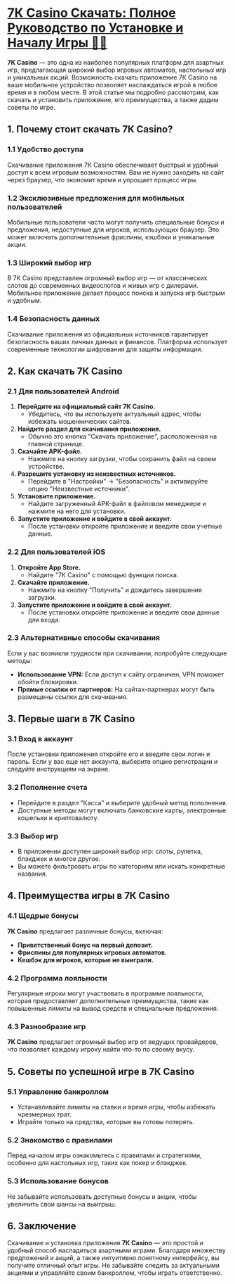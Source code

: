 # [7К Casino Скачать: Полное Руководство по Установке и Началу Игры 🎲📲](https://brandplay.link/dByFXP7h)

**7К Casino** — это одна из наиболее популярных платформ для азартных игр, предлагающая широкий выбор игровых автоматов, настольных игр и уникальных акций. Возможность скачать приложение 7К Casino на ваше мобильное устройство позволяет наслаждаться игрой в любое время и в любом месте. В этой статье мы подробно рассмотрим, как скачать и установить приложение, его преимущества, а также дадим советы по игре.

## 1. Почему стоит скачать 7К Casino?

### 1.1 Удобство доступа

Скачивание приложения 7К Casino обеспечивает быстрый и удобный доступ к всем игровым возможностям. Вам не нужно заходить на сайт через браузер, что экономит время и упрощает процесс игры.

### 1.2 Эксклюзивные предложения для мобильных пользователей

Мобильные пользователи часто могут получить специальные бонусы и предложения, недоступные для игроков, использующих браузер. Это может включать дополнительные фриспины, кэшбэки и уникальные акции.

### 1.3 Широкий выбор игр

В 7К Casino представлен огромный выбор игр — от классических слотов до современных видеослотов и живых игр с дилерами. Мобильное приложение делает процесс поиска и запуска игр быстрым и удобным.

### 1.4 Безопасность данных

Скачивание приложения из официальных источников гарантирует безопасность ваших личных данных и финансов. Платформа использует современные технологии шифрования для защиты информации.

## 2. Как скачать 7К Casino

### 2.1 Для пользователей Android

1. **Перейдите на официальный сайт 7К Casino.**
   * Убедитесь, что вы используете актуальный адрес, чтобы избежать мошеннических сайтов.
2. **Найдите раздел для скачивания приложения.**
   * Обычно это кнопка "Скачать приложение", расположенная на главной странице.
3. **Скачайте APK-файл.**
   * Нажмите на кнопку загрузки, чтобы сохранить файл на своем устройстве.
4. **Разрешите установку из неизвестных источников.**
   * Перейдите в "Настройки" → "Безопасность" и активируйте опцию "Неизвестные источники".
5. **Установите приложение.**
   * Найдите загруженный APK-файл в файловом менеджере и нажмите на него для установки.
6. **Запустите приложение и войдите в свой аккаунт.**
   * После установки откройте приложение и введите свои учетные данные.

### 2.2 Для пользователей iOS

1. **Откройте App Store.**
   * Найдите "7К Casino" с помощью функции поиска.
2. **Скачайте приложение.**
   * Нажмите на кнопку "Получить" и дождитесь завершения загрузки.
3. **Запустите приложение и войдите в свой аккаунт.**
   * После установки откройте приложение и введите свои данные для входа.

### 2.3 Альтернативные способы скачивания

Если у вас возникли трудности при скачивании, попробуйте следующие методы:

* **Использование VPN:** Если доступ к сайту ограничен, VPN поможет обойти блокировки.
* **Прямые ссылки от партнеров:** На сайтах-партнерах могут быть размещены ссылки для скачивания.

## 3. Первые шаги в 7К Casino

### 3.1 Вход в аккаунт

После установки приложения откройте его и введите свои логин и пароль. Если у вас еще нет аккаунта, выберите опцию регистрации и следуйте инструкциям на экране.

### 3.2 Пополнение счета

* Перейдите в раздел "Касса" и выберите удобный метод пополнения.
* Доступные методы могут включать банковские карты, электронные кошельки и криптовалюту.

### 3.3 Выбор игр

* В приложении доступен широкий выбор игр: слоты, рулетка, блэкджек и многое другое.
* Вы можете фильтровать игры по категориям или искать конкретные названия.

## 4. Преимущества игры в 7К Casino

### 4.1 Щедрые бонусы

**7К Casino** предлагает различные бонусы, включая:

* **Приветственный бонус на первый депозит.**
* **Фриспины для популярных игровых автоматов.**
* **Кешбэк для игроков, которые не выиграли.**

### 4.2 Программа лояльности

Регулярные игроки могут участвовать в программе лояльности, которая предоставляет дополнительные преимущества, такие как повышенные лимиты на вывод средств и специальные предложения.

### 4.3 Разнообразие игр

**7К Casino** предлагает огромный выбор игр от ведущих провайдеров, что позволяет каждому игроку найти что-то по своему вкусу.

## 5. Советы по успешной игре в 7К Casino

### 5.1 Управление банкроллом

* Устанавливайте лимиты на ставки и время игры, чтобы избежать чрезмерных трат.
* Играйте только на средства, которые вы готовы потерять.

### 5.2 Знакомство с правилами

Перед началом игры ознакомьтесь с правилами и стратегиями, особенно для настольных игр, таких как покер и блэкджек.

### 5.3 Использование бонусов

Не забывайте использовать доступные бонусы и акции, чтобы увеличить свои шансы на выигрыш.

## 6. Заключение

Скачивание и установка приложения **7К Casino** — это простой и удобный способ насладиться азартными играми. Благодаря множеству предложений и акций, а также интуитивно понятному интерфейсу, вы получите отличный опыт игры. Не забывайте следить за актуальными акциями и управляйте своим банкроллом, чтобы играть ответственно.

